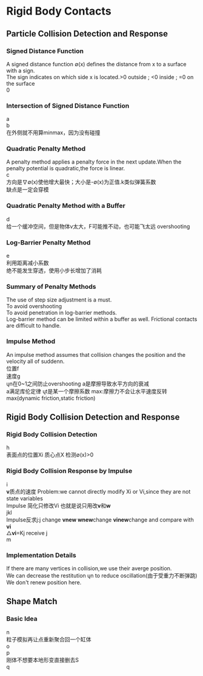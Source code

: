 # Rigid Body Contacts
## Particle Collision Detection and Response
### Signed Distance Function
A signed distance function ∅(x) defines the distance from x to a surface with a sign.<br>
The sign indicates on which side x is located.>0 outside ; <0 inside ; =0 on the surface<br>
0<br>
### Intersection of Signed Distance Function
a<br>
b<br>
在外侧就不用算minmax，因为没有碰撞<br>
### Quadratic Penalty Method
A penalty method applies a penalty force in the next update.When the penalty potential is quadratic,the force is linear.<br>
c<br>
方向是∇∅(x)使他增大最快；大小是-∅(x)为正值.k类似弹簧系数<br>
缺点是一定会穿模<br>
### Quadratic Penalty Method with a Buffer
d<br>
给一个缓冲空间，但是物体v太大，F可能推不动，也可能飞太远 overshooting<br>
### Log-Barrier Penalty Method
e<br>
利用距离减小系数<br>
绝不能发生穿透，使用小步长增加了消耗<br>
### Summary of Penalty Methods
The use of step size adjustment is a must.<br>
 To avoid overshooting<br>
 To avoid penetration in log-barrier methods.<br>
Log-barrier method can be limited within a buffer as well.
Frictional contacts are difficult to handle.<br>
### Impulse Method
An impulse method assumes that collision changes the position and the velocity all of suddenn.<br>
位置f<br>
速度g<br>
ųn在0~1之间防止overshooting a是摩擦导致水平方向的衰减<br>
a满足库伦定律 ųt是某一个摩擦系数 max:摩擦力不会让水平速度反转<br>
max(dynamic friction,static friction)<br>
## Rigid Body Collision Detection and Response
### Rigid Body Collision Detection
h<br>
表面点的位置Xi 质心点X 检测∅(x)>0<br>
### Rigid Body Collision Response by Impulse
i<br>
**v**质点的速度
Problem:we cannot directly modify Xi or Vi,since they are not state variables<br>
Impulse 简化只修改Vi 也就是说只用改**v**和**w**<br>
jkl<br>
Impulse反求j:j change **vnew wnew**change **vinew**change and compare with **vi** <br>
△**vi**=Kj receive j<br>
m<br>
### Implementation Details
If there are many vertices in collision,we use their averge position.<br>
We can decrease the restitution ųn to reduce oscillation(由于受重力不断弹跳)<br>
We don't renew position here.<br>
## Shape Match
### Basic Idea
n<br>
粒子模拟再让点重新聚合回一个缸体<br>
o<br>
p<br>
刚体不想要本地形变直接删去S<br>
q<br>






